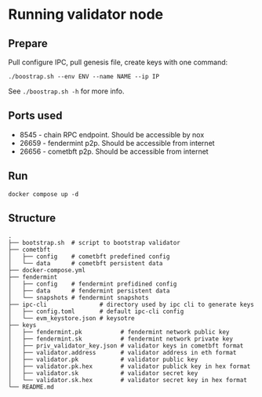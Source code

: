 # Running validator node

## Prepare

Pull configure IPC, pull genesis file, create keys with one command:

```shell
./boostrap.sh --env ENV --name NAME --ip IP
```

See `./boostrap.sh -h` for more info.

## Ports used

- 8545 - chain RPC endpoint. Should be accessible by nox
- 26659 - fendermint p2p. Should be accessible from internet
- 26656 - cometbft p2p. Should be accessible from internet

## Run

```shell
docker compose up -d
```

## Structure

```
.
├── bootstrap.sh  # script to bootstrap validator
├── cometbft
│   ├── config    # cometbft predefined config
│   └── data      # cometbft persistent data
├── docker-compose.yml
├── fendermint
│   ├── config    # fendermint prefidined config
│   ├── data      # fendermint persistent data
│   └── snapshots # fendermint snapshots
├── ipc-cli               # directory used by ipc cli to generate keys
│   ├── config.toml       # default ipc-cli config
│   └── evm_keystore.json # keysotre
├── keys
│   ├── fendermint.pk           # fendermint network public key
│   ├── fendermint.sk           # fendermint network private key
│   ├── priv_validator_key.json # validator keys in cometbft format
│   ├── validator.address       # validator address in eth format
│   ├── validator.pk            # validator public key
│   ├── validator.pk.hex        # validator publick key in hex format
│   ├── validator.sk            # validator secret key
│   └── validator.sk.hex        # validator secret key in hex format
└── README.md
```
